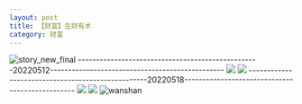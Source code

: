```yaml
---
layout: post
title: 【财富】生财有术
category: 财富
---
```

![story_new_final](http://rbwl8nwm4.hd-bkt.clouddn.com/img/story_new_final_0322.png)
--------------------------------------------------20220512------------------------------------------------
![](http://rc5p5sl4z.hd-bkt.clouddn.com/img/factors-220513-4.png)
![](http://rc5p5sl4z.hd-bkt.clouddn.com/img/factors-220513-5.png)
--------------------------------------------------20220518------------------------------------------------
![](http://rc5p5sl4z.hd-bkt.clouddn.com/img/factors-220519-2.jpg)
![](http://rc5p5sl4z.hd-bkt.clouddn.com/img/factors-220519-3.jpg)
![wanshan](http://rbwl8nwm4.hd-bkt.clouddn.com/img/wanshan.png)
  




